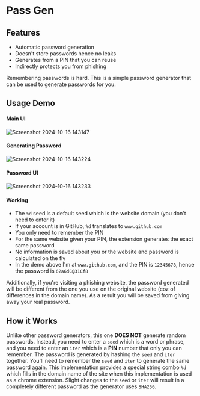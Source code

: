 # Pass Gen
## Features
- Automatic password generation
- Doesn't store passwords hence no leaks
- Generates from a PIN that you can reuse
- Indirectly protects you from phishing

Remembering passwords is hard. This is a simple password generator that can be used to generate passwords for you.

## Usage Demo

#### Main UI
![Screenshot 2024-10-16 143147](https://github.com/user-attachments/assets/ddd6c249-65bb-4a14-b04c-ee885f6b746c)
#### Generating Password
![Screenshot 2024-10-16 143224](https://github.com/user-attachments/assets/f810a464-ad4a-4db0-bb96-b29fe4b9a194)
#### Password UI
![Screenshot 2024-10-16 143233](https://github.com/user-attachments/assets/7bc17656-0df3-49f1-b848-f2fa6746fe0f)

#### Working
- The `%d` seed is a default seed which is the website domain (you don't need to enter it)
- If your account is in GitHub, `%d` translates to `www.github.com`
- You only need to remember the PIN
- For the same website given your PIN, the extension generates the exact same password
- No information is saved about you or the website and password is calculated on the fly
- In the demo above I'm at `www.github.com`, and the PIN is `12345678`, hence the password is `62a6dC@31Cf8`

Additionally, if you're visiting a phishing website, the password generated will be different from the one you use on the original website (coz of differences in the domain name). As a result you will be saved from giving away your real password.

## How it Works
Unlike other password generators, this one **DOES NOT** generate random passwords.
Instead, you need to enter a `seed` which is a word or phrase, and you need to enter an `iter` which is a **PIN** number that only you can remember.
The password is generated by hashing the `seed` and `iter` together.
You'll need to remember the `seed` and `iter` to generate the same password again.
This implementation provides a special string combo `%d` which fills in the domain name of the site when this implementation is used as a chrome extension.
Slight changes to the `seed` or `iter` will result in a completely different password as the generator uses `SHA256`.
